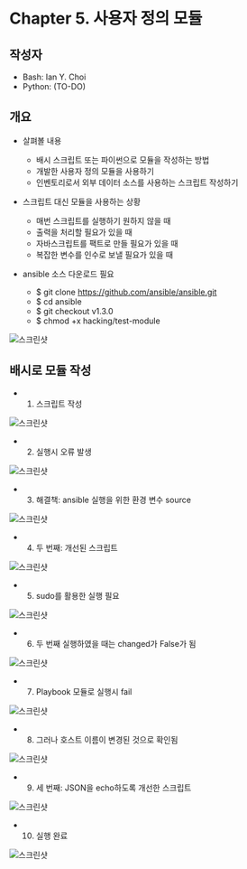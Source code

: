 # Chapter 5. 사용자 정의 모듈

## 작성자
- Bash: Ian Y. Choi
- Python: (TO-DO)

## 개요

- 살펴볼 내용
  - 배시 스크립트 또는 파이썬으로 모듈을 작성하는 방법
  - 개발한 사용자 정의 모듈을 사용하기
  - 인벤토리로서 외부 데이터 소스를 사용하는 스크립트 작성하기

- 스크립트 대신 모듈을 사용하는 상황
  - 매번 스크립트를 실행하기 원하지 않을 때
  - 출력을 처리할 필요가 있을 때
  - 자바스크립트를 팩트로 만들 필요가 있을 때
  - 복잡한 변수를 인수로 보낼 필요가 있을 때

- ansible 소스 다운로드 필요
  - $ git clone https://github.com/ansible/ansible.git
  - $ cd ansible
  - $ git checkout v1.3.0
  - $ chmod +x hacking/test-module

![스크린샷](00_cloning_ansible_source.png)

## 배시로 모듈 작성

- 1. 스크립트 작성

![스크린샷](01_writing_1st_script.png)

- 2. 실행시 오류 발생

![스크린샷](02_1st_script_exec_error.png)

- 3. 해결책: ansible 실행을 위한 환경 변수 source

![스크린샷](03_1st_script_exec_solution.png)

- 4. 두 번째: 개선된 스크립트

![스크린샷](04_2nd_script_file_screenshot.png)

- 5. sudo를 활용한 실행 필요

![스크린샷](05_2nd_script_exec_with_sudo.png)

- 6. 두 번째 실행하였을 때는 changed가 False가 됨

![스크린샷](06_2nd_script_exec_no_change.png)

- 7. Playbook 모듈로 실행시 fail

![스크린샷](07_bash_playbook_module_exec_failure.png)

- 8. 그러나 호스트 이름이 변경된 것으로 확인됨

![스크린샷](08_bash_playbook_module_exec_failure_but_hostname_changed.png)

- 9. 세 번째: JSON을 echo하도록 개선한 스크립트

![스크린샷](09_bash_playbook_module_source_modification.png)

- 10. 실행 완료

![스크린샷](10_bash_playbook_module_exec_success.png)


